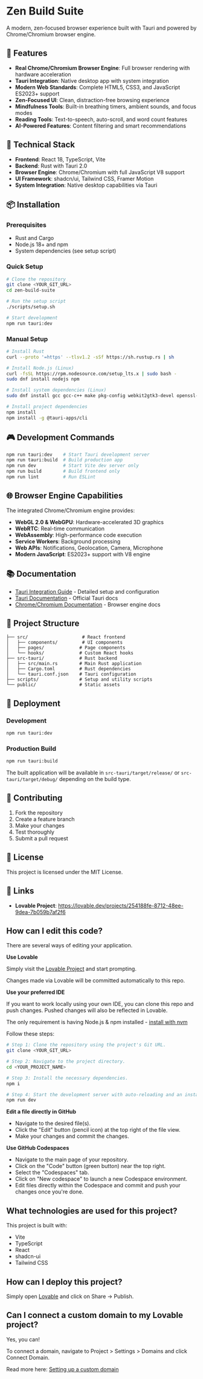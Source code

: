 # Zen Build Suite

A modern, zen-focused browser experience built with Tauri and powered by Chrome/Chromium browser engine.

## 🚀 Features

- **Real Chrome/Chromium Browser Engine**: Full browser rendering with hardware acceleration
- **Tauri Integration**: Native desktop app with system integration
- **Modern Web Standards**: Complete HTML5, CSS3, and JavaScript ES2023+ support
- **Zen-Focused UI**: Clean, distraction-free browsing experience
- **Mindfulness Tools**: Built-in breathing timers, ambient sounds, and focus modes
- **Reading Tools**: Text-to-speech, auto-scroll, and word count features
- **AI-Powered Features**: Content filtering and smart recommendations

## 🔧 Technical Stack

- **Frontend**: React 18, TypeScript, Vite
- **Backend**: Rust with Tauri 2.0
- **Browser Engine**: Chrome/Chromium with full JavaScript V8 support
- **UI Framework**: shadcn/ui, Tailwind CSS, Framer Motion
- **System Integration**: Native desktop capabilities via Tauri

## 📦 Installation

### Prerequisites

- Rust and Cargo
- Node.js 18+ and npm
- System dependencies (see setup script)

### Quick Setup

```bash
# Clone the repository
git clone <YOUR_GIT_URL>
cd zen-build-suite

# Run the setup script
./scripts/setup.sh

# Start development
npm run tauri:dev
```

### Manual Setup

```bash
# Install Rust
curl --proto '=https' --tlsv1.2 -sSf https://sh.rustup.rs | sh

# Install Node.js (Linux)
curl -fsSL https://rpm.nodesource.com/setup_lts.x | sudo bash -
sudo dnf install nodejs npm

# Install system dependencies (Linux)
sudo dnf install gcc gcc-c++ make pkg-config webkit2gtk3-devel openssl-devel

# Install project dependencies
npm install
npm install -g @tauri-apps/cli
```

## 🎮 Development Commands

```bash
npm run tauri:dev    # Start Tauri development server
npm run tauri:build  # Build production app
npm run dev          # Start Vite dev server only
npm run build        # Build frontend only
npm run lint         # Run ESLint
```

## 🌐 Browser Engine Capabilities

The integrated Chrome/Chromium engine provides:

- **WebGL 2.0 & WebGPU**: Hardware-accelerated 3D graphics
- **WebRTC**: Real-time communication
- **WebAssembly**: High-performance code execution
- **Service Workers**: Background processing
- **Web APIs**: Notifications, Geolocation, Camera, Microphone
- **Modern JavaScript**: ES2023+ support with V8 engine

## 📚 Documentation

- [Tauri Integration Guide](./TAURI_INTEGRATION.md) - Detailed setup and configuration
- [Tauri Documentation](https://tauri.app/) - Official Tauri docs
- [Chrome/Chromium Documentation](https://chromium.org/) - Browser engine docs

## 🎯 Project Structure

```
├── src/                    # React frontend
│   ├── components/         # UI components
│   ├── pages/             # Page components
│   └── hooks/             # Custom React hooks
├── src-tauri/             # Rust backend
│   ├── src/main.rs        # Main Rust application
│   ├── Cargo.toml         # Rust dependencies
│   └── tauri.conf.json    # Tauri configuration
├── scripts/               # Setup and utility scripts
└── public/                # Static assets
```

## 🚀 Deployment

### Development
```bash
npm run tauri:dev
```

### Production Build
```bash
npm run tauri:build
```

The built application will be available in `src-tauri/target/release/` or `src-tauri/target/debug/` depending on the build type.

## 🤝 Contributing

1. Fork the repository
2. Create a feature branch
3. Make your changes
4. Test thoroughly
5. Submit a pull request

## 📄 License

This project is licensed under the MIT License.

## 🔗 Links

- **Lovable Project**: https://lovable.dev/projects/254188fe-8712-48ee-9dea-7b059b7af2f6

## How can I edit this code?

There are several ways of editing your application.

**Use Lovable**

Simply visit the [Lovable Project](https://lovable.dev/projects/254188fe-8712-48ee-9dea-7b059b7af2f6) and start prompting.

Changes made via Lovable will be committed automatically to this repo.

**Use your preferred IDE**

If you want to work locally using your own IDE, you can clone this repo and push changes. Pushed changes will also be reflected in Lovable.

The only requirement is having Node.js & npm installed - [install with nvm](https://github.com/nvm-sh/nvm#installing-and-updating)

Follow these steps:

```sh
# Step 1: Clone the repository using the project's Git URL.
git clone <YOUR_GIT_URL>

# Step 2: Navigate to the project directory.
cd <YOUR_PROJECT_NAME>

# Step 3: Install the necessary dependencies.
npm i

# Step 4: Start the development server with auto-reloading and an instant preview.
npm run dev
```

**Edit a file directly in GitHub**

- Navigate to the desired file(s).
- Click the "Edit" button (pencil icon) at the top right of the file view.
- Make your changes and commit the changes.

**Use GitHub Codespaces**

- Navigate to the main page of your repository.
- Click on the "Code" button (green button) near the top right.
- Select the "Codespaces" tab.
- Click on "New codespace" to launch a new Codespace environment.
- Edit files directly within the Codespace and commit and push your changes once you're done.

## What technologies are used for this project?

This project is built with:

- Vite
- TypeScript
- React
- shadcn-ui
- Tailwind CSS

## How can I deploy this project?

Simply open [Lovable](https://lovable.dev/projects/254188fe-8712-48ee-9dea-7b059b7af2f6) and click on Share -> Publish.

## Can I connect a custom domain to my Lovable project?

Yes, you can!

To connect a domain, navigate to Project > Settings > Domains and click Connect Domain.

Read more here: [Setting up a custom domain](https://docs.lovable.dev/features/custom-domain#custom-domain)
